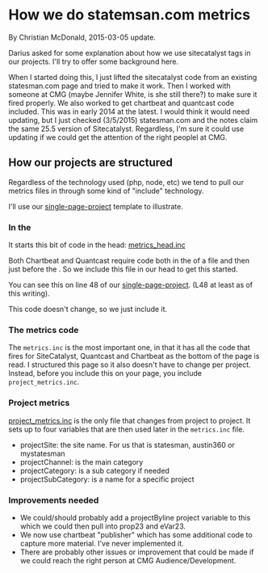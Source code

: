 How we do statemsan.com metrics
==========================

By Christian McDonald, 2015-03-05 update.

Darius asked for some explanation about how we use sitecatalyst tags in our projects. I'll try to offer some background here.

When I started doing this, I just lifted the sitecatalyst code from an existing statesman.com page and tried to make it work. Then I worked with someone at CMG (maybe Jennifer White, is she still there?) to make sure it fired properly. We also worked to get chartbeat and quantcast code included. This was in early 2014 at the latest. I would think it would need updating, but I just checked (3/5/2015) statesman.com and the notes claim the same 25.5 version of Sitecatalyst. Regardless, I'm sure it could use updating if we could get the attention of the right peoplel at CMG.

## How our projects are structured

Regardless of the technology used (php, node, etc) we tend to pull our metrics files in through some kind of "include" technology.

I'll use our [single-page-project](https://github.com/statesman/single-page-project/) template to illustrate.

### In the <head>

It starts this bit of code in the head: [metrics_head.inc](https://github.com/statesman/single-page-project/blob/master/public/includes/metrics-head.inc)

Both Chartbeat and Quantcast require code both in the <head> of a file and then just before the </body>. So we include this file in our head to get this started.

You can see this on line 48 of our [single-page-project](https://github.com/statesman/single-page-project/blob/master/public/index.php#L48). (L48 at least as of this writing).

This code doesn't change, so we just include it.

### The metrics code

The `metrics.inc` is the most important one, in that it has all the code that fires for SiteCatalyst, Quantcast and Chartbeat as the bottom of the page is read. I structured this page so it also doesn't have to change per project. Instead, before you include this on your page, you include `project_metrics.inc`.

### Project metrics

[project_metrics.inc](https://github.com/statesman/single-page-project/blob/master/public/includes/project-metrics.inc) is the only file that changes from project to project. It sets up to four variables that are then used later in the `metrics.inc` file.

* projectSite: the site name. For us that is statesman, austin360 or mystatesman
* projectChannel: is the main category
* projectCategory: is a sub category if needed
* projectSubCategory: is a name for a specific project


### Improvements needed

* We could/should probably add a projectByline project variable to this which we could then pull into prop23 and eVar23.
* We now use chartbeat "publisher" which has some additional code to capture more material. I've never implemented it.
* There are probably other issues or improvement that could be made if we could reach the right person at CMG Audience/Development.


